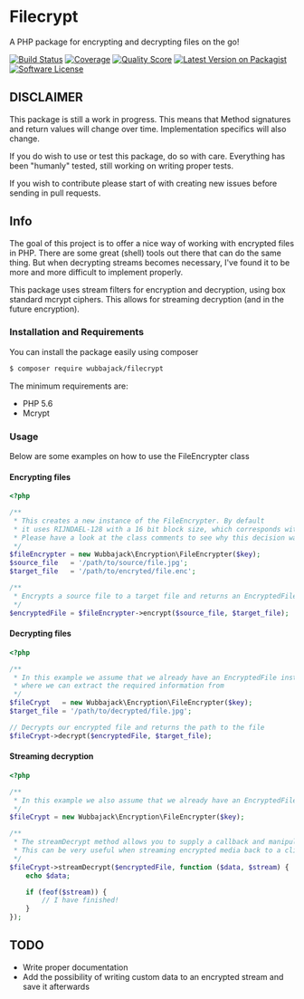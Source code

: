 # Filecrypt
A PHP package for encrypting and decrypting files on the go!

[![Build Status][ico-travis]][link-travis]
[![Coverage][ico-scrutinizer]][link-scrutinizer]
[![Quality Score][ico-code-quality]][link-code-quality]
[![Latest Version on Packagist][ico-version]][link-packagist]
[![Software License][ico-license]](LICENSE.md)

## DISCLAIMER
This package is still a work in progress. This means that Method signatures and return values will change over time. Implementation specifics will also change.

If you do wish to use or test this package, do so with care. Everything has been "humanly" tested, still working on writing proper tests.

If you wish to contribute please start of with creating new issues before sending in pull requests.

## Info
The goal of this project is to offer a nice way of working with encrypted files in PHP. There are some great (shell) tools out there that can do the same thing. But when decrypting streams becomes necessary, I've found it to be more and more difficult to implement properly.

This package uses stream filters for encryption and decryption, using box standard mcrypt ciphers. This allows for streaming decryption (and in the future encryption).

### Installation and Requirements
You can install the package easily using composer
```bash
$ composer require wubbajack/filecrypt
```

The minimum requirements are:
 - PHP 5.6
 - Mcrypt

### Usage
Below are some examples on how to use the FileEncrypter class

#### Encrypting files
```php
<?php

/**
 * This creates a new instance of the FileEncrypter. By default
 * it uses RIJNDAEL-128 with a 16 bit block size, which corresponds with the AES standard.
 * Please have a look at the class comments to see why this decision was made
 */
$fileEncrypter = new Wubbajack\Encryption\FileEncrypter($key);
$source_file   = '/path/to/source/file.jpg';
$target_file   = '/path/to/encryted/file.enc';

/**
 * Encrypts a source file to a target file and returns an EncryptedFile instance
 */
$encryptedFile = $fileEncrypter->encrypt($source_file, $target_file);
```

#### Decrypting files
```php
<?php

/**
 * In this example we assume that we already have an EncryptedFile instance
 * where we can extract the required information from
 */
$fileCrypt   = new Wubbajack\Encryption\FileEncrypter($key);
$target_file = '/path/to/decrypted/file.jpg';

// Decrypts our encrypted file and returns the path to the file
$fileCrypt->decrypt($encryptedFile, $target_file);
```

#### Streaming decryption
```php
<?php

/**
 * In this example we also assume that we already have an EncryptedFile instance
 */
$fileCrypt = new Wubbajack\Encryption\FileEncrypter($key);

/**
 * The streamDecrypt method allows you to supply a callback and manipulate or echo the data.
 * This can be very useful when streaming encrypted media back to a client.
 */
$fileCrypt->streamDecrypt($encryptedFile, function ($data, $stream) {
    echo $data;

    if (feof($stream)) {
        // I have finished!
    }
});
```

## TODO
 - Write proper documentation
 - Add the possibility of writing custom data to an encrypted stream and save it afterwards

 [ico-version]: https://img.shields.io/packagist/v/wubbajack/filecrypt.svg?style=flat-square
[ico-license]: https://img.shields.io/badge/license-MIT-brightgreen.svg?style=flat-square
[ico-travis]: https://img.shields.io/travis/wubbajack/filecrypt/master.svg?style=flat-square
[ico-scrutinizer]: https://img.shields.io/scrutinizer/coverage/g/wubbajack/filecrypt.svg?style=flat-square
[ico-code-quality]: https://img.shields.io/scrutinizer/g/wubbajack/filecrypt.svg?style=flat-square
[ico-downloads]: https://img.shields.io/packagist/dt/wubbajack/filecrypt.svg?style=flat-square

[link-packagist]: https://packagist.org/packages/wubbajack/filecrypt
[link-travis]: https://travis-ci.org/wubbajack/filecrypt
[link-scrutinizer]: https://scrutinizer-ci.com/g/wubbajack/filecrypt/code-structure
[link-code-quality]: https://scrutinizer-ci.com/g/wubbajack/filecrypt
[link-downloads]: https://packagist.org/packages/wubbajack/filecrypt
[link-author]: https://github.com/:author_username
[link-contributors]: ../../contributors
